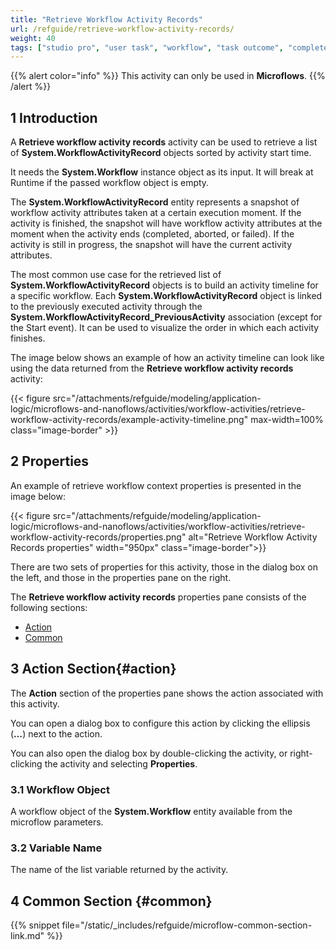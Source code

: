 ```yaml
---
title: "Retrieve Workflow Activity Records"
url: /refguide/retrieve-workflow-activity-records/
weight: 40
tags: ["studio pro", "user task", "workflow", "task outcome", "complete task"]
---
```


{{% alert color="info" %}}
This activity can only be used in **Microflows**.
{{% /alert %}}

## 1 Introduction

A **Retrieve workflow activity records** activity can be used to retrieve a list of **System.WorkflowActivityRecord** objects sorted by activity start time.

It needs the **System.Workflow** instance object as its input. It will break at Runtime if the passed workflow object is empty.

The **System.WorkflowActivityRecord** entity represents a snapshot of workflow activity attributes taken at a certain execution moment. If the activity is finished, the snapshot will have workflow activity attributes at the moment when the activity ends (completed, aborted, or failed). If the activity is still in progress, the snapshot will have the current activity attributes. 

The most common use case for the retrieved list of **System.WorkflowActivityRecord** objects is to build an activity timeline for a specific workflow. Each **System.WorkflowActivityRecord** object is linked to the previously executed activity through the **System.WorkflowActivityRecord_PreviousActivity** association (except for the Start event). It can be used to visualize the order in which each activity finishes.

The image below shows an example of how an activity timeline can look like using the data returned from the **Retrieve workflow activity records** activity:

{{< figure src="/attachments/refguide/modeling/application-logic/microflows-and-nanoflows/activities/workflow-activities/retrieve-workflow-activity-records/example-activity-timeline.png" max-width=100% class="image-border" >}}

## 2 Properties

An example of retrieve workflow context properties is presented in the image below:

{{< figure src="/attachments/refguide/modeling/application-logic/microflows-and-nanoflows/activities/workflow-activities/retrieve-workflow-activity-records/properties.png" alt="Retrieve Workflow Activity Records properties" width="950px" class="image-border">}}

There are two sets of properties for this activity, those in the dialog box on the left, and those in the properties pane on the right.

The **Retrieve workflow activity records** properties pane consists of the following sections:

* [Action](#action)
* [Common](#common)

## 3 Action Section{#action}

The **Action** section of the properties pane shows the action associated with this activity.

You can open a dialog box to configure this action by clicking the ellipsis (**…**) next to the action.

You can also open the dialog box by double-clicking the activity, or right-clicking the activity and selecting **Properties**.

### 3.1 Workflow Object

A workflow object of the **System.Workflow** entity available from the microflow parameters. 

### 3.2 Variable Name

The name of the list variable returned by the activity.

## 4 Common Section {#common}

{{% snippet file="/static/_includes/refguide/microflow-common-section-link.md" %}}
